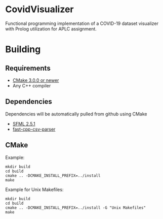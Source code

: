 # CovidVisualizer
Functional programming implementation of a COVID-19 dataset visualizer with Prolog utilization for APLC assignment.

# Building
## Requirements
* [CMake 3.0.0 or newer](https://cmake.org/)
* Any C++ compiler

## Dependencies
Dependencies will be automatically pulled from github using CMake
* [SFML 2.5.1](https://www.sfml-dev.org/download/sfml/2.5.1/)
* [fast-cpp-csv-parser](https://github.com/ben-strasser/fast-cpp-csv-parser)

## CMake
Example:
```
mkdir build
cd build
cmake .. -DCMAKE_INSTALL_PREFIX=../install
make
```

Example for Unix Makefiles:
```
mkdir build
cd build
cmake .. -DCMAKE_INSTALL_PREFIX=../install -G "Unix Makefiles"
make
```


